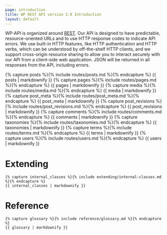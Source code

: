 ```yaml
---
page: introduction
title: WP REST API version 2.0 Introduction
layout: default
---
```

WP-API is organized around [REST][]. Our API is designed to have predictable,
resource-oriented URLs and to use HTTP response codes to indicate API errors.
We use built-in HTTP features, like HTTP authentication and HTTP verbs, which
can be understood by off-the-shelf HTTP clients, and we support cross-origin
resource sharing to allow you to interact securely with our API from a
client-side web application. JSON will be returned in all responses from the
API, including errors.

[REST]: http://en.wikipedia.org/wiki/Representational_state_transfer

<div class="routes">
	{% capture posts %}{% include routes/posts.md %}{% endcapture %}
	{{ posts | markdownify }}
	{% capture pages %}{% include routes/pages.md %}{% endcapture %}
	{{ pages | markdownify }}
	{% capture media %}{% include routes/media.md %}{% endcapture %}
	{{ media | markdownify }}
	{% capture post_meta %}{% include routes/post_meta.md %}{% endcapture %}
	{{ post_meta | markdownify }}
	{% capture post_revisions %}{% include routes/post_revisions.md %}{% endcapture %}
	{{ post_revisions | markdownify }}
	{% capture comments %}{% include routes/comments.md %}{% endcapture %}
	{{ comments | markdownify }}
	{% capture taxonomies %}{% include routes/taxonomies.md %}{% endcapture %}
	{{ taxonomies | markdownify }}
	{% capture terms %}{% include routes/terms.md %}{% endcapture %}
	{{ terms | markdownify }}
	{% capture users %}{% include routes/users.md %}{% endcapture %}
	{{ users | markdownify }}
</div>

<div class="extending">
	<h1 id="extending">Extending</h1>

	{% capture internal_classes %}{% include extending/internal-classes.md %}{% endcapture %}
	{{ internal_classes | markdownify }}

</div>

<div class="reference">
	<h1 id="reference">Reference</h1>

	{% capture glossary %}{% include reference/glossary.md %}{% endcapture %}
	{{ glossary | markdownify }}

</div>
